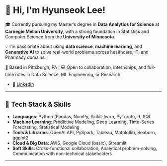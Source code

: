 # 👋 Hi, I'm Hyunseok Lee!

🎓 Currently pursuing my Master’s degree in **Data Analytics for Science** at **Carnegie Mellon University**, with a strong foundation in Statistics and Computer Science from the **University of Minnesota**.

💡 I’m passionate about using **data science**, **machine learning**, and **Generative AI** to solve real-world problems across healthcare, IT, and Pharmacy domains.

📍 Based in Pittsburgh, PA | 💻 Open to collaboration, internships, and full-time roles in Data Science, ML Engineering, or Research.

- 🔗 [LinkedIn]([https://linkedin.com](https://www.linkedin.com/in/hyunseok-lee-545575238/))  

---

## 🔧 Tech Stack & Skills

- **Languages**: Python (Pandas, NumPy, Scikit-learn, PyTorch), R, SQL  
- **Machine Learning**: Predictive Modeling, Deep Learning, Time-Series Forecasting, Statistical Modeling  
- **Tools & Libraries**: OpenAI API, PySpark, Tableau, Matplotlib, Seaborn, ggplot2  
- **Cloud & Big Data**: AWS, Google Cloud (basic), Streamlit  
- **Soft Skills**: Cross-functional collaboration, Analytical problem-solving, Communication with non-technical stakeholders  

---

